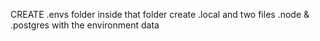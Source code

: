 CREATE .envs folder inside that folder create .local
and two files .node & .postgres with the environment data